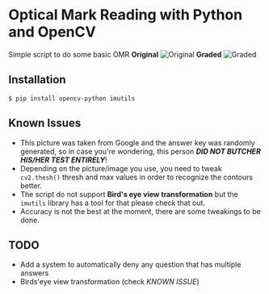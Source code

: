 # Optical Mark Reading with Python and OpenCV
Simple script to do some basic OMR
**Original**
![Original](https://imgur.com/7vfAng8.jpg)
**Graded**
![Graded](https://imgur.com/OaV2UtV.png)
## Installation 
`$ pip install opencv-python imutils`

## Known Issues
- This picture was taken from Google and the answer key was randomly generated, so in case you're wondering, this person _**DID NOT BUTCHER HIS/HER TEST ENTIRELY**_!
- Depending on the picture/image you use, you need to tweak `cv2.thesh()` thresh and max values in order to recognize the contours better.
- The script do not support **Bird's eye view transformation** but the `imutils` library has a tool for that please check that out. 
- Accuracy is not the best at the moment, there are some tweakings to be done.

## TODO
- Add a system to automatically deny any question that has multiple answers
- Birds'eye view transformation (check _KNOWN ISSUE_)
